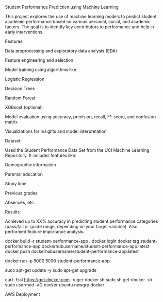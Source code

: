 Student Performance Prediction using Machine Learning

This project explores the use of machine learning models to predict student academic performance based on various personal, social, and academic factors. The goal is to identify key contributors to performance and help in early interventions.

Features:

Data preprocessing and exploratory data analysis (EDA)

Feature engineering and selection

Model training using algorithms like:

Logistic Regression

Decision Trees

Random Forest

XGBoost (optional)

Model evaluation using accuracy, precision, recall, F1-score, and confusion matrix

Visualizations for insights and model interpretation

Dataset:

Used the Student Performance Data Set
 from the UCI Machine Learning Repository. It includes features like:

Demographic information

Parental education

Study time

Previous grades

Absences, etc.

Results:

Achieved up to XX% accuracy in predicting student performance categories (pass/fail or grade range, depending on your target variable). Also performed feature importance analysis.


docker build -t student-performance-app .
docker login
docker tag student-performance-app dockerhubusername/student-performance-app:latest
docker push dockerhubusername/student-performance-app:latest

docker run -p 5000:5000 student-performance-app

sudo apt-get update -y
sudo apt-get upgrade

curl -fssl https://get.docker.com -o get-docker.sh
sudo sh get-docker .sh
sudo usermod -aG docker ubuntu
newgrp docker

AWS Deployment